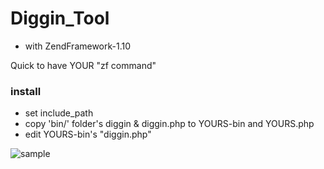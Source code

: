 Diggin_Tool
===========
- with ZendFramework-1.10

Quick to have YOUR "zf command"

### install ###
- set include_path
- copy 'bin/' folder's diggin & diggin.php to YOURS-bin and YOURS.php
- edit YOURS-bin's "diggin.php"

![sample](http://github.com/sasezaki/Diggin_Tool/raw/6c4f91d94e1db04c39055bb561076fab0d347816/image1.png)

